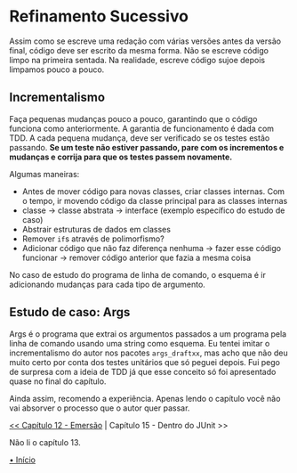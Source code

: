 # Refinamento Sucessivo
Assim como se escreve uma redação com várias versões antes da versão final, 
código deve ser escrito da mesma forma. Não se escreve código limpo na primeira
sentada. Na realidade, escreve código sujoe depois limpamos pouco a pouco.


## Incrementalismo
Faça pequenas mudanças pouco a pouco, garantindo que o código funciona como 
anteriormente. A garantia de funcionamento é dada com TDD. A cada pequena 
mudança, deve ser verificado se os testes estão passando. **Se um teste não 
estiver passando, pare com os incrementos e mudanças e corrija para que os 
testes passem novamente.** 

Algumas maneiras:
- Antes de mover código para novas classes, criar classes internas. Com o tempo,
ir movendo código da classe principal para as classes internas
- classe -> classe abstrata -> interface (exemplo específico do estudo de caso)
- Abstrair estruturas de dados em classes
- Remover `if`s através de polimorfismo?
- Adicionar código que não faz diferença nenhuma -> fazer esse código funcionar
-> remover código anterior que fazia a mesma coisa

No caso de estudo do programa de linha de comando, o esquema é ir adicionando 
mudanças para cada tipo de argumento.


## Estudo de caso: Args
Args é o programa que extrai os argumentos passados a um programa pela linha de
comando usando uma string como esquema. Eu tentei imitar o incrementalismo do 
autor nos pacotes `args_draftxx`, mas acho que não deu muito certo por conta
dos testes unitários que só peguei depois. Fui pego de surpresa com a ideia de 
TDD já que esse conceito só foi apresentado quase no final do capítulo.

Ainda assim, recomendo a experiência.
Apenas lendo o capítulo você não vai absorver o processo que o autor quer 
passar.


[<< Capítulo 12 - Emersão](./../chap12_Emergence/README.md)
|
Capítulo 15 - Dentro do JUnit >>
<!-- (./../chap14_SuccessiveRefinement/README.md) -->

Não li o capítulo 13.

[• Início](../../README.md)

